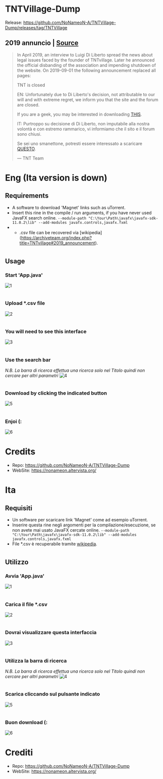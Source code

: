 
# TNTVillage-Dump
Release: https://github.com/NoNameoN-A/TNTVillage-Dump/releases/tag/TNTVillage

## 2019 annuncio | [Source](https://archiveteam.org/index.php?title=TNTvillage#2019_announcement)

> In April 2019, an interview to Luigi Di Liberto spread the news about
> legal issues faced by the founder of TNTvillage. Later he announced
> the official disbanding of the association and impending shutdown of
> the website. On 2019-09-01 the following announcement replaced all
> pages:
> 
> TNT is closed
> 
> EN: Unfortunately due to Di Liberto's decision, not attributable to
> our will and with extreme regret, we inform you that the site and the
> forum are closed.
> 
> If you are a geek, you may be interested in downloading
> [THIS](https://archive.org/details/dump_release_tntvillage_2019-08-30).
> 
> IT: Purtroppo su decisione di Di Liberto, non imputabile alla nostra
> volontà e con estremo rammarico, vi informiamo che il sito e il forum
> sono chiusi.
> 
> Se sei uno smanettone, potresti essere interessato a scaricare
> [QUESTO](https://archive.org/details/dump_release_tntvillage_2019-08-30).
> 
> — TNT Team

# Eng (Ita version is down)
## Requirements

- A software to download 'Magnet' links such as uTorrent.
 - Insert this rine in the compile / run arguments, if you have never used JavaFX search online. `--module-path "C:\Your\Path\javafx\javafx-sdk-11.0.2\lib" --add-modules javafx.controls,javafx.fxml`
 - * .csv file can be recovered via [wikipedia] (https://archiveteam.org/index.php?title=TNTvillage#2019_announcement).

#
## Usage
### Start 'App.java'
![1](https://github.com/NoNameoN-A/TNTVillage-Dump/blob/main/README%20Image/1.PNG)
#
### Upload *.csv file
![2](https://github.com/NoNameoN-A/TNTVillage-Dump/blob/main/README%20Image/2.PNG)
#
### You will need to see this interface
![3](https://github.com/NoNameoN-A/TNTVillage-Dump/blob/main/README%20Image/3.PNG)
#
### Use the search bar
*N.B. La barra di ricerca effettua una ricerca solo nel Titolo quindi non cercare per altri parametri*
![4](https://github.com/NoNameoN-A/TNTVillage-Dump/blob/main/README%20Image/4.PNG)
#
### Download by clicking the indicated button
![5](https://github.com/NoNameoN-A/TNTVillage-Dump/blob/main/README%20Image/5.PNG)
#
### Enjoi (:
![6](https://github.com/NoNameoN-A/TNTVillage-Dump/blob/main/README%20Image/6.PNG)
#
# Credits

 - Repo: https://github.com/NoNameoN-A/TNTVillage-Dump
 - WebSite: https://nonameon.altervista.org/

# Ita
## Requisiti

 - Un software per scaricare link 'Magnet' come ad esempio uTorrent.
 - Inserire questa rine negli argomenti per la compilazione/esecuzione, se non avete mai usato JavaFX cercate online. `--module-path "C:\Your\Path\javafx\javafx-sdk-11.0.2\lib" --add-modules javafx.controls,javafx.fxml`
 - File *.csv è recuperabile tramite [wikipedia](https://archiveteam.org/index.php?title=TNTvillage#2019_announcement).

#
## Utilizzo
### Avvia 'App.java'
![1](https://github.com/NoNameoN-A/TNTVillage-Dump/blob/main/README%20Image/1.PNG)
#
### Carica il file *.csv
![2](https://github.com/NoNameoN-A/TNTVillage-Dump/blob/main/README%20Image/2.PNG)
#
### Dovrai visualizzare questa interfaccia
![3](https://github.com/NoNameoN-A/TNTVillage-Dump/blob/main/README%20Image/3.PNG)
#
### Utilizza la barra di ricerca
*N.B. La barra di ricerca effettua una ricerca solo nel Titolo quindi non cercare per altri parametri*
![4](https://github.com/NoNameoN-A/TNTVillage-Dump/blob/main/README%20Image/4.PNG)
#
### Scarica cliccando sul pulsante indicato
![5](https://github.com/NoNameoN-A/TNTVillage-Dump/blob/main/README%20Image/5.PNG)
#
### Buon download (:
![6](https://github.com/NoNameoN-A/TNTVillage-Dump/blob/main/README%20Image/6.PNG)
#
# Crediti

 - Repo: https://github.com/NoNameoN-A/TNTVillage-Dump
 - WebSite: https://nonameon.altervista.org/
